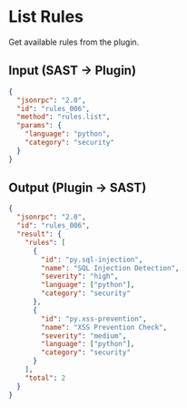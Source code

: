 # List Rules

Get available rules from the plugin.

## Input (SAST → Plugin)

```json
{
  "jsonrpc": "2.0",
  "id": "rules_006",
  "method": "rules.list",
  "params": {
    "language": "python",
    "category": "security"
  }
}
```

## Output (Plugin → SAST)

```json
{
  "jsonrpc": "2.0",
  "id": "rules_006",
  "result": {
    "rules": [
      {
        "id": "py.sql-injection",
        "name": "SQL Injection Detection",
        "severity": "high",
        "language": ["python"],
        "category": "security"
      },
      {
        "id": "py.xss-prevention",
        "name": "XSS Prevention Check",
        "severity": "medium", 
        "language": ["python"],
        "category": "security"
      }
    ],
    "total": 2
  }
}
```


